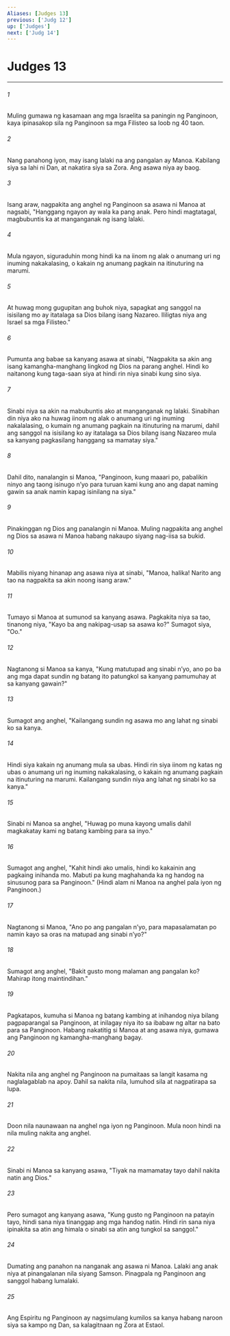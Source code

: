 ```yaml
---
Aliases: [Judges 13]
previous: ['Judg 12']
up: ['Judges']
next: ['Judg 14']
---
```

# Judges 13

***

###### 1
Muling gumawa ng kasamaan ang mga Israelita sa paningin ng Panginoon, kaya ipinasakop sila ng Panginoon sa mga Filisteo sa loob ng 40 taon. 

###### 2
Nang panahong iyon, may isang lalaki na ang pangalan ay Manoa. Kabilang siya sa lahi ni Dan, at nakatira siya sa Zora. Ang asawa niya ay baog. 

###### 3
Isang araw, nagpakita ang anghel ng Panginoon sa asawa ni Manoa at nagsabi, "Hanggang ngayon ay wala ka pang anak. Pero hindi magtatagal, magbubuntis ka at manganganak ng isang lalaki. 

###### 4
Mula ngayon, siguraduhin mong hindi ka na iinom ng alak o anumang uri ng inuming nakakalasing, o kakain ng anumang pagkain na itinuturing na marumi. 

###### 5
At huwag mong gugupitan ang buhok niya, sapagkat ang sanggol na isisilang mo ay itatalaga sa Dios bilang isang Nazareo. Ililigtas niya ang Israel sa mga Filisteo." 

###### 6
Pumunta ang babae sa kanyang asawa at sinabi, "Nagpakita sa akin ang isang kamangha-manghang lingkod ng Dios na parang anghel. Hindi ko naitanong kung taga-saan siya at hindi rin niya sinabi kung sino siya. 

###### 7
Sinabi niya sa akin na mabubuntis ako at manganganak ng lalaki. Sinabihan din niya ako na huwag iinom ng alak o anumang uri ng inuming nakalalasing, o kumain ng anumang pagkain na itinuturing na marumi, dahil ang sanggol na isisilang ko ay itatalaga sa Dios bilang isang Nazareo mula sa kanyang pagkasilang hanggang sa mamatay siya." 

###### 8
Dahil dito, nanalangin si Manoa, "Panginoon, kung maaari po, pabalikin ninyo ang taong isinugo nʼyo para turuan kami kung ano ang dapat naming gawin sa anak namin kapag isinilang na siya." 

###### 9
Pinakinggan ng Dios ang panalangin ni Manoa. Muling nagpakita ang anghel ng Dios sa asawa ni Manoa habang nakaupo siyang nag-iisa sa bukid. 

###### 10
Mabilis niyang hinanap ang asawa niya at sinabi, "Manoa, halika! Narito ang tao na nagpakita sa akin noong isang araw." 

###### 11
Tumayo si Manoa at sumunod sa kanyang asawa. Pagkakita niya sa tao, tinanong niya, "Kayo ba ang nakipag-usap sa asawa ko?" Sumagot siya, "Oo." 

###### 12
Nagtanong si Manoa sa kanya, "Kung matutupad ang sinabi nʼyo, ano po ba ang mga dapat sundin ng batang ito patungkol sa kanyang pamumuhay at sa kanyang gawain?" 

###### 13
Sumagot ang anghel, "Kailangang sundin ng asawa mo ang lahat ng sinabi ko sa kanya. 

###### 14
Hindi siya kakain ng anumang mula sa ubas. Hindi rin siya iinom ng katas ng ubas o anumang uri ng inuming nakakalasing, o kakain ng anumang pagkain na itinuturing na marumi. Kailangang sundin niya ang lahat ng sinabi ko sa kanya." 

###### 15
Sinabi ni Manoa sa anghel, "Huwag po muna kayong umalis dahil magkakatay kami ng batang kambing para sa inyo." 

###### 16
Sumagot ang anghel, "Kahit hindi ako umalis, hindi ko kakainin ang pagkaing inihanda mo. Mabuti pa kung maghahanda ka ng handog na sinusunog para sa Panginoon." (Hindi alam ni Manoa na anghel pala iyon ng Panginoon.) 

###### 17
Nagtanong si Manoa, "Ano po ang pangalan nʼyo, para mapasalamatan po namin kayo sa oras na matupad ang sinabi nʼyo?" 

###### 18
Sumagot ang anghel, "Bakit gusto mong malaman ang pangalan ko? Mahirap itong maintindihan." 

###### 19
Pagkatapos, kumuha si Manoa ng batang kambing at inihandog niya bilang pagpaparangal sa Panginoon, at inilagay niya ito sa ibabaw ng altar na bato para sa Panginoon. Habang nakatitig si Manoa at ang asawa niya, gumawa ang Panginoon ng kamangha-manghang bagay. 

###### 20
Nakita nila ang anghel ng Panginoon na pumaitaas sa langit kasama ng naglalagablab na apoy. Dahil sa nakita nila, lumuhod sila at nagpatirapa sa lupa. 

###### 21
Doon nila naunawaan na anghel nga iyon ng Panginoon. Mula noon hindi na nila muling nakita ang anghel. 

###### 22
Sinabi ni Manoa sa kanyang asawa, "Tiyak na mamamatay tayo dahil nakita natin ang Dios." 

###### 23
Pero sumagot ang kanyang asawa, "Kung gusto ng Panginoon na patayin tayo, hindi sana niya tinanggap ang mga handog natin. Hindi rin sana niya ipinakita sa atin ang himala o sinabi sa atin ang tungkol sa sanggol." 

###### 24
Dumating ang panahon na nanganak ang asawa ni Manoa. Lalaki ang anak niya at pinangalanan nila siyang Samson. Pinagpala ng Panginoon ang sanggol habang lumalaki. 

###### 25
Ang Espiritu ng Panginoon ay nagsimulang kumilos sa kanya habang naroon siya sa kampo ng Dan, sa kalagitnaan ng Zora at Estaol.
